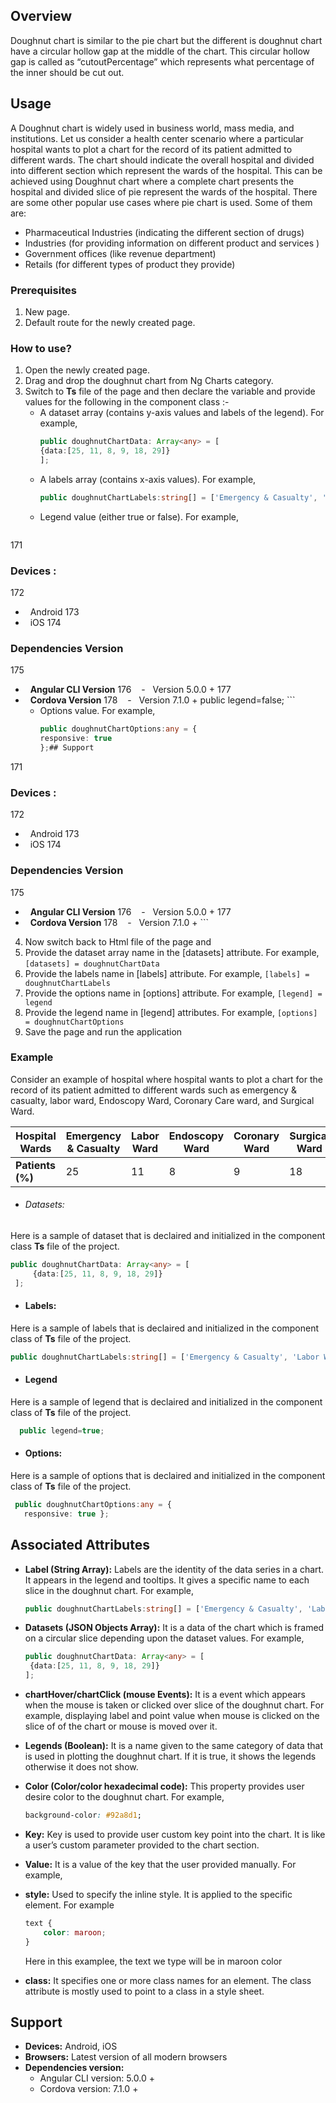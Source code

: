 ## Overview
Doughnut chart is similar to the pie chart but the different is doughnut chart have a circular hollow gap at the middle of the chart. This circular hollow gap is called as “cutoutPercentage” which represents what percentage of the inner should be cut out.

## Usage
A Doughnut chart is widely used in business world, mass media, and institutions.
Let us consider a health center scenario where a particular hospital wants to plot a chart for the record of its patient admitted to different wards. The chart should indicate the overall hospital and divided into different section which represent the wards of the hospital. This can be achieved using  Doughnut chart where a complete chart presents the hospital and divided slice of pie represent the wards of the hospital. 
There are some other popular use cases where pie chart is used. Some of them are:
-   Pharmaceutical Industries (indicating the different section of drugs)
-   Industries (for providing information on different product and services )
-   Government offices (like revenue department)
-   Retails (for different types of product they provide)
### Prerequisites
1. New page.
2. Default route for the newly created page.
### How to use?
1. Open the newly created page.
2. Drag and drop the doughnut chart from Ng Charts category.
3. Switch to **Ts** file of the page and then declare the variable and provide values for the following in the component class :- 
    * A dataset array (contains y-axis values and labels of the legend). For example,
        ```typescript 
        public doughnutChartData: Array<any> = [
        {data:[25, 11, 8, 9, 18, 29]}
        ];
        ```
    * A labels array (contains x-axis values). For example,
        ```typescript
        public doughnutChartLabels:string[] = ['Emergency & Casualty', 'Labor Ward', 'Endoscopy Ward', 'Coronary Ward', 'Surgical Ward','General Ward'];
        ```
    * Legend value (either true or false). For example, 
        ```typescript## Support 
171
### Devices : 
172
-   Android
173
-   iOS
174
### Dependencies Version
175
-   **Angular CLI Version**
176
    -   Version 5.0.0 +
177
-   **Cordova Version**
178
    -   Version 7.1.0 +
        public legend=false;
        ```
    * Options value. For example,
        ```typescript
        public doughnutChartOptions:any = {
        responsive: true
        };## Support 
171
### Devices : 
172
-   Android
173
-   iOS
174
### Dependencies Version
175
-   **Angular CLI Version**
176
    -   Version 5.0.0 +
177
-   **Cordova Version**
178
    -   Version 7.1.0 +
        ```
4. Now switch back to Html file of the page and 
5. Provide the dataset array name in the [datasets] attribute. For example,
        ```
		[datasets] = doughnutChartData
		```
6. Provide the labels name in [labels] attribute. For example,
        ```
        [labels] = doughnutChartLabels
        ```
7. Provide the options name in [options] attribute. For example,
        ```
        [legend] = legend
        ```
8. Provide the legend name in [legend] attributes. For example,
        ```
		[options] = doughnutChartOptions
		```
9. Save the page and run the application 
### Example
Consider an example of hospital where hospital wants to plot a chart for the record of its patient admitted to different wards such as emergency & casualty, labor ward, Endoscopy Ward, Coronary Care ward, and Surgical Ward.

| Hospital Wards | Emergency &  Casualty | Labor Ward | Endoscopy Ward | Coronary Ward | Surgical Ward | General Ward |
| ------ | ------ | ------ | ------ | ------ | ------ | ------ |
| **Patients (%)** | 25 | 11 | 8 | 9 | 18 | 29 |

-   ###### Datasets:
Here is a sample of dataset that is declaired and initialized in the component class **Ts** file of the project. 
```typescript
public doughnutChartData: Array<any> = [
     {data:[25, 11, 8, 9, 18, 29]}
 ];
```
-   #### Labels:
Here is a sample of labels that is declaired and initialized in the component class of **Ts** file of the project.
```typescript
public doughnutChartLabels:string[] = ['Emergency & Casualty', 'Labor Ward', 'Endoscopy Ward', 'Coronary Ward', 'Surgical Ward','General Ward'];
```
-   #### Legend
Here is a sample of legend that is declaired and initialized in the component class of **Ts** file of the project.
```typescript
  public legend=true;
```
-   #### Options:
Here is a sample of options that is declaired and initialized in the component class of **Ts** file of the project.
```typescript
 public doughnutChartOptions:any = {
   responsive: true };
```
## Associated Attributes
- **Label (String Array):** Labels are the identity of the data series in a chart. It appears in the legend and tooltips. It gives a specific name to each slice in the doughnut chart. For example, 
    ```typescript
    public doughnutChartLabels:string[] = ['Emergency & Casualty', 'Labor Ward', 'Endoscopy Ward', 'Coronary Ward', 'Surgical Ward','General Ward'];
    ```

-   **Datasets (JSON Objects Array):** It is a data of the chart which is framed on a circular slice depending upon the dataset values. For example,
    ```typescript
    public doughnutChartData: Array<any> = [
     {data:[25, 11, 8, 9, 18, 29]}
    ];
    ```
- **chartHover/chartClick (mouse Events):** It is a event which appears when the mouse is taken or clicked over slice of the doughnut chart. For example, displaying label and point value when mouse is clicked on the slice of of the chart or mouse is moved over it. 
- **Legends (Boolean):** It is a name given to the same category of data that is used in plotting the doughnut chart. If it is true, it shows the legends otherwise it does not show.
- **Color (Color/color hexadecimal code):** This property provides user desire color to the doughnut chart. For example, 
    ```css
    background-color: #92a8d1;
    ```

-   **Key:** Key is used to provide user custom key point into the chart. It is like a user’s custom parameter provided to the chart section.

-   **Value:** It is a value of the key that the user provided manually. For example,
-   **style:** Used to specify the inline style. It is applied to the specific element. For example 
    ```css
    text {
    	color: maroon;
    }
    ```
    Here in this examplee, the text we type will be in maroon color
-   **class:** It specifies one or more class names for an element. The class attribute is mostly used to point to a class in a style sheet.
## Support
- **Devices:** Android, iOS
- **Browsers:**  Latest version of all modern browsers
- **Dependencies version:** 
    - Angular CLI version: 5.0.0 + 
    - Cordova version: 7.1.0 +

